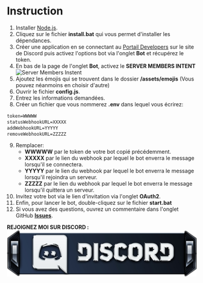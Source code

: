 # Instruction
1.  Installer [Node.js](https://nodejs.org/en/).
2.  Cliquez sur le fichier __**install.bat**__ qui vous permet d'installer les dépendances.
3.  Créer une application en se connectant au [Portail Developers](https://discordapp.com/developers/applications/) sur le site de Discord puis activez l'options bot via l'onglet **Bot** et récupérez le token.
4.  En bas de la page de l'onglet **Bot**, activez le __**SERVER MEMBERS INTENT**__
    ![Server Members Instent](https://i.imgur.com/ywbvEv0.png)
5. Ajoutez les émojis qui se trouvent dans le dossier __/assets/emojis__ (Vous pouvez néanmoins en choisir d'autre)
6.  Ouvrir le fichier __**config.js**__.
7.  Entrez les informations demandées.
8.  Créer un fichier que vous nommerez **.env** dans lequel vous écrirez:
```
token=WWWWW
statusWebhookURL=XXXXX
addWebhookURL=YYYYY
removeWebhookURL=ZZZZZ
```
9.  Remplacer:
    * __WWWWW__ par le token de votre bot copié précédemment.
    * __XXXXX__ par le lien du webhook par lequel le bot enverra le message lorsqu'il se connectera.
    * __YYYYY__ par le lien du webhook par lequel le bot enverra le message lorsqu'il rejoindra un serveur.
    * __ZZZZZ__ par le lien du webhook par lequel le bot enverra le message lorsqu'il quittera un serveur.
10.  Invitez votre bot via le lien d'invitation via l'onglet **OAuth2**.
11.  Enfin, pour lancer le bot, double-cliquez sur le fichier __**start.bat**__
12. Si vous avez des questions, ouvrez un commentaire dans l'onglet GitHub **[Issues](https://github.com/aeziotech/bunny-logger/issues)**.

__**REJOIGNEZ MOI SUR DISCORD :**__
[![discord-banner](./assets/img/discord-banner.png)](https://discord.gg/jHkcbS9YWC)

